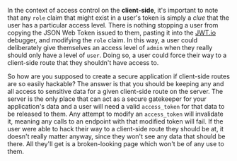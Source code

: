 In the context of access control on the **client-side**, it's important to note that any `role` claim that might exist in a user's token is simply a _clue_ that the user has a particular access level. There is nothing stopping a user from copying the JSON Web Token issued to them, pasting it into the [JWT.io](https://jwt.io) debugger, and modifying the `role` claim. In this way, a user could deliberately give themselves an access level of `admin` when they really should only have a level of `user`. Doing so, a user could force their way to a client-side route that they shouldn't have access to.

So how are you supposed to create a secure application if client-side routes are so easily hackable? The answer is that you should be keeping any and all access to sensitive data for a given client-side route on the server. The server is the only place that can act as a secure gatekeeper for your application's data and a user will need a valid `access_token` for that data to be released to them. Any attempt to modify an `access_token` will invalidate it, meaning any calls to an endpoint with that modified token will fail. If the user were able to hack their way to a client-side route they should be at, it doesn't really matter anyway, since they won't see any data that should be there. All they'll get is a broken-looking page which won't be of any use to them.
